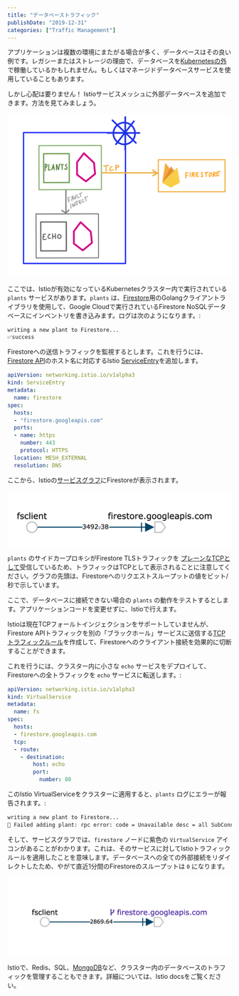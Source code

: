 ```yaml
---
title: "データベーストラフィック"
publishDate: "2019-12-31"
categories: ["Traffic Management"]
---
```



アプリケーションは複数の環境にまたがる場合が多く、データベースはその良い例です。レガシーまたはストレージの理由で、データベースを[Kubernetesの外](https://cloud.google.com/blog/products/databases/to-run-or-not-to-run-a-database-on-kubernetes-what-to-consider)で稼働しているかもしれません。もしくはマネージドデータベースサービスを使用していることもあります。

しかし心配は要りません！ Istioサービスメッシュに外部データベースを追加できます。方法を見てみましょう。

![diagram](/images/databases-diagram.png)

ここでは、Istioが有効になっているKubernetesクラスター内で実行されている `plants` サービスがあります。`plants` は、[Firestore](https://firebase.google.com/docs/firestore)用のGolangクライアントライブラリを使用して、Google Cloudで実行されているFirestore NoSQLデータベースにインベントリを書き込みます。ログは次のようになります。:

```bash
writing a new plant to Firestore...
✅success
```

Firestoreへの送信トラフィックを監視するとします。これを行うには、[Firestore API](https://cloud.google.com/firestore/docs/reference/rpc/)のホスト名に対応するIstio [ServiceEntry](https://istio.io/docs/reference/config/networking/service-entry/)を追加します。

```YAML
apiVersion: networking.istio.io/v1alpha3
kind: ServiceEntry
metadata:
  name: firestore
spec:
  hosts:
  - "firestore.googleapis.com"
  ports:
  - name: https
    number: 443
    protocol: HTTPS
  location: MESH_EXTERNAL
  resolution: DNS
```

ここから、Istioの[サービスグラフ](https://istio.io/docs/tasks/observability/kiali/)にFirestoreが表示されます。

![kiali](/images/databases-kiali-no-vs.png)

`plants` のサイドカープロキシがFirestore TLSトラフィックを [プレーンなTCPとして](https://github.com/istio/istio/issues/14933)受信しているため、トラフィックはTCPとして表示されることに注意してください。グラフの先頭は、Firestoreへのリクエストスループットの値をビット/秒で示しています。

ここで、データベースに接続できない場合の `plants` の動作をテストするとします。アプリケーションコードを変更せずに、Istioで行えます。

Istioは現在TCPフォールトインジェクションをサポートしていませんが、Firestore APIトラフィックを別の「ブラックホール」サービスに送信する[TCPトラフィックルール](https://istio.io/docs/reference/config/networking/virtual-service/#TCPRoute)を作成して、Firestoreへのクライアント接続を効果的に切断することができます。

これを行うには、クラスター内に小さな `echo` サービスをデプロイして、Firestoreへの全トラフィックを `echo` サービスに転送します。:

```YAML
apiVersion: networking.istio.io/v1alpha3
kind: VirtualService
metadata:
  name: fs
spec:
  hosts:
  - firestore.googleapis.com
  tcp:
  - route:
    - destination:
        host: echo
        port:
          number: 80
```

このIstio VirtualServiceをクラスターに適用すると、`plants` ログにエラーが報告されます。:


```bash
writing a new plant to Firestore...
🚫 Failed adding plant: rpc error: code = Unavailable desc = all SubConns are in TransientFailure
```

そして、サービスグラフでは、`firestore` ノードに紫色の `VirtualService` アイコンがあることがわかります。これは、そのサービスに対してIstioトラフィックルールを適用したことを意味します。データベースへの全ての外部接続をリダイレクトしたため、やがて直近1分間のFirestoreのスループットは `0` になります。

![kiali](/images/databases-kiali.png)

Istioで、Redis、SQL、[MongoDB](https://istio.io/blog/2018/egress-mongo/)など、クラスター内のデータベースのトラフィックを管理することもできます。詳細については、Istio docsをご覧ください。